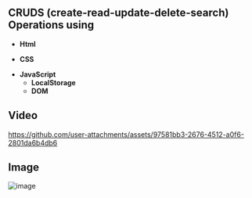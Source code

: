## CRUDS (create-read-update-delete-search) Operations using 
- **Html**
+ **CSS**
* **JavaScript**
   - **LocalStorage**
   - **DOM**
 
## Video

https://github.com/user-attachments/assets/97581bb3-2676-4512-a0f6-2801da6b4db6

## Image
![image](https://github.com/user-attachments/assets/60d18a17-840c-4e26-b96d-560959a7fd7f)


